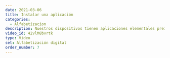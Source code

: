```yaml
---
date: 2021-03-06
title: Instalar una aplicación
categories:
  - Alfabetizacion
description: Nuestros dispositivos tienen aplicaciones elementales preinstaladas, aprender a gestionar nuevas aplciaciones es fundamental para usarlos a nuestra manera.
video_id: 42vlM8bvrtk
type: Video
set: Alfabetización digital
order_number: 7
---
```

